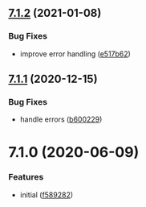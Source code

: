 ## [7.1.2](https://github.com/softwaregroup-bg/ut-port-voicecom/compare/v7.1.1...v7.1.2) (2021-01-08)


### Bug Fixes

* improve error handling ([e517b62](https://github.com/softwaregroup-bg/ut-port-voicecom/commit/e517b620bdb6448d5e3d927c30d09969203f598c))



## [7.1.1](https://github.com/softwaregroup-bg/ut-port-voicecom/compare/v7.1.0...v7.1.1) (2020-12-15)


### Bug Fixes

* handle errors ([b600229](https://github.com/softwaregroup-bg/ut-port-voicecom/commit/b600229054eda1545579809037fc41b71f34a163))



# 7.1.0 (2020-06-09)


### Features

* initial ([f589282](https://github.com/softwaregroup-bg/ut-port-voicecom/commit/f5892829d4481f8fe6302b8fec931d60401575ac))



